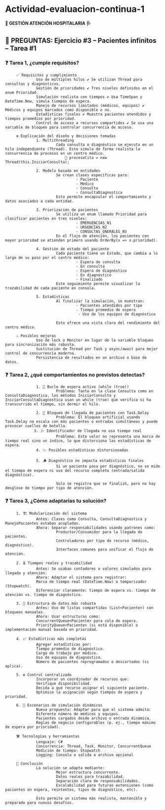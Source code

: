 # **Actividad-evaluacion-continua-1**
**🏥 GESTIÓN ATENCIÓN HOSPITALARIA 🩺**

## 🧠 PREGUNTAS: Ejercicio #3 – Pacientes infinitos – Tarea #1

### ❓ Tarea 1, ¿cumple requisitos? 

         ✅ Requisitos y cumplimiento
                  Uso de múltiples hilos ✔️ Se utilizan Thread para consultas y diagnósticos.
                  Gestión de prioridades ✔️ Tres niveles definidos en el enum Prioridad.
                  Simulación realista con tiempos ✔️ Usa TimeSpan y DateTime.Now, simula tiempos de espera.
                  Manejo de recursos limitados (médicos, equipos) ✔️ Médicos y equipos marcados como disponible o no.
                  Estadísticas finales ✔️ Muestra pacientes atendidos y tiempos promedios por prioridad.
                  Control de acceso a recursos compartidos ✔️ Se usa una variable de bloqueo para controlar concurrencia de acceso.

         ⚙️ Explicación del diseño y decisiones tomadas
                  1. Multithreading
                           Cada consulta o diagnóstico se ejecuta en un hilo independiente (Thread). Esto simula de forma realista la                                      concurrencia de procesos en un centro médico.
                               📌 procesoCita = new Thread(this.IniciarConsulta);

                  2. Modelo basado en entidades
                           Se crean clases específicas para:
                                    - Paciente
                                    - Medico
                                    - Consulta
                                    - ConsultaDiagnostica
                           Esto permite encapsular el comportamiento y datos asociados a cada entidad.

                  3. Priorización de pacientes
                           Se utiliza un enum llamado Prioridad para clasificar pacientes en tres niveles:
                                    - EMERGENCIAS_N1
                                    - URGENCIAS_N2
                                    - CONSULTAS_GNERALES_N3
                           En el flujo de atención, los pacientes con mayor prioridad se atienden primero usando OrderBy(x => x.prioridad).

                  4. Gestión de estado del paciente
                           Cada paciente tiene un Estado, que cambia a lo largo de su paso por el centro médico:
                                    - Espera de consulta
                                    - En consulta
                                    - Espera de diagnóstico
                                    - En diagnóstico
                                    - Finalizado
                           Este seguimiento permite visualizar la trazabilidad de cada paciente en consola.

                  5. Estadísticas
                           Al finalizar la simulación, se muestran:
                                    - Pacientes atendidos por tipo
                                    - Tiempo promedio de espera
                                     - Uso de los equipos de diagnóstico
                                    
                           Esto ofrece una vista clara del rendimiento del centro médico.
                                    
         ⚠️ Posibles mejoras
                  Uso de lock o Monitor en lugar de la variable bloqueo para sincronización más robusta.
                  Sustitución de Thread por Task y async/await para mejor control de concurrencia moderna.
                  Persistencia de resultados en un archivo o base de datos.

### ❓ Tarea 2, ¿qué comportamientos no previstos detectas?

                  1. 🔁 Bucle de espera activo (while (true))
                           Problema: Tanto en la clase Consulta como en ConsultaDiagnostica, los métodos IniciarConsulta y                                                IniciarConsultaDiagnostica usan un while (true) que verifica si ha transcurrido el tiempo, sin dormir el hilo.
                                   
                  2. 🚫 Bloqueo de llegada de pacientes con Task.Delay
                           Problema: El bloqueo artificial usando Task.Delay no escala con más pacientes o entradas simultáneas y puede                                    provocar cuellos de botella.
                 3. 🩺 Identificador de llegada no usa tiempo real
                           Problema: Este valor no representa una marca de tiempo real sino un índice, lo que distorsiona las estadísticas de                              espera.
                  4. 📉 Posibles estadísticas distorsionadas
                  
                  5. 🪵 Diagnóstico no impacta estadísticas finales
                           Si un paciente pasa por diagnóstico, no se mide el tiempo de espera ni uso del recurso completo (entrada/salida                                 diagnóstica).
                  
                           Solo se registra que se finalizó, pero no hay desglose de tiempo por tipo de atención.
                  
### ❓ Tarea 3, ¿Cómo adaptarías tu solución? 
       
         1. 🏗️ Modularización del sistema
                  Antes: Clases como Consulta, ConsultaDiagnostica y ManejoPacientes estaban acopladas.
                  Ahora: Separar responsabilidades usando patrones como:
                           Productor/Consumidor para la llegada de pacientes.
                           Controladores por tipo de recurso (médico, diagnóstico).
                           Interfaces comunes para unificar el flujo de atención.

         2. ⏳ Tiempos reales y trazabilidad
                  Antes: Se usaban contadores o valores simulados para llegada y atención.
                  Ahora: Adaptar el sistema para registrar:
                  Marca de tiempo real (DateTime.Now) o temporizador (Stopwatch).
                  Diferenciar claramente: tiempo de espera vs. tiempo de atención vs. tiempo de diagnóstico.
         
         3. 🧾 Estructura de datos más robusta
                  Antes: Uso de listas compartidas (List<Paciente>) con bloqueos manuales.
                  Ahora: Usar estructuras como:        
                  ConcurrentQueue<Paciente> para cola de espera.       
                  PriorityQueue<Paciente> (si está disponible) o implementación manual basada en prioridad.
         
         4. 📈 Estadísticas más completas
                  Agregar estadísticas por:
                  Tiempo promedio de diagnóstico.
                  Carga de trabajo por médico.       
                  Uso de equipos de diagnóstico.            
                  Número de pacientes reprogramados o descartados (si aplica).
                  
         5. ⚙️ Control centralizado
                  Incorporar un coordinador de recursos que:                  
                  Verifique disponibilidad.           
                  Decida a qué recurso asignar el siguiente paciente.       
                  Optimice la asignación según tiempos de espera y prioridad.
         
         6. 🔄 Escenarios de simulación dinámicos
                  Nueva propuesta: Adaptar para que el sistema admita:            
                  Diferente número de médicos y equipos.        
                  Pacientes cargados desde archivo o entrada dinámica.       
                  Reglas de negocio configurables (p. ej., tiempo máximo de espera por prioridad).
                  
         🛠️ Tecnologías y herramientas
                  Lenguaje: C#
                  Concurrencia: Thread, Task, Monitor, ConcurrentQueue 
                  Medición de tiempo: Stopwatch  
                  Logging: Consola o salida a archivo opcional
         
         📌 Conclusión
                  La solución se adapta mediante:
                           Mejor estructura concurrente. 
                           Datos reales para trazabilidad.       
                           Separación clara de responsabilidades.                      
                           Escalabilidad para futuras extensiones (como pacientes en espera, reintentos, tipos de diagnóstico, etc).
                           
                  Esto permite un sistema más realista, mantenible y preparado para nuevos desafíos.



